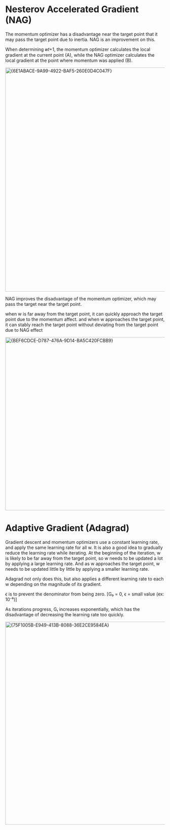 # Nesterov Accelerated Gradient (NAG)
The momentum optimizer has a disadvantage near the target point that it may pass the target point due to inertia. NAG is an improvement on this.

When determining 𝑤𝑡+1, the momentum optimizer calculates the local gradient at the current point (A), while the NAG optimizer calculates the local gradient at the point where momentum was applied (B).


<img width="1846" height="708" alt="{6E1ABACE-9A99-4922-BAF5-260E0D4C047F}" src="https://github.com/user-attachments/assets/7702bbae-29b0-465d-839e-93434a91c423" />



NAG improves the disadvantage of the momentum optimizer, which may pass the target near the target point.

when w is far away from the target point, it can quickly approach the target point due to the momentum affect. and when w approaches the target point, it can stably reach the target point without deviating from the target point due to NAG effect

<img width="1733" height="547" alt="{BEF6CDCE-D787-476A-9D14-BA5C420FCBB9}" src="https://github.com/user-attachments/assets/a6efc408-c77c-4f7c-8fd1-ef0f2710ac1e" />


# Adaptive Gradient (Adagrad)
Gradient descent and momentum optimizers use a constant learning rate, and apply the same learning rate for all w. It is also a good idea to gradually reduce the learning rate while iterating. At the beginning of the iteration, w is likely to be far away from the target point, so w needs to be updated a lot by applying a large learning rate. And as w approaches the target point, w needs to be updated little by little by applying a smaller learning rate.

Adagrad not only does this, but also applies a different learning rate to each w depending on the magnitude of its gradient.

ϵ is to prevent the denominator from being zero. [G₀ = 0, ϵ = small value (ex: 10⁻⁶)]

As iterations progress, Gₜ increases exponentially, which has the disadvantage of decreasing the learning rate too quickly. 

<img width="1816" height="641" alt="{75F1005B-E949-413B-8088-36E2CE9584EA}" src="https://github.com/user-attachments/assets/64261034-4880-42d8-bdf2-439f8eea372d" />

